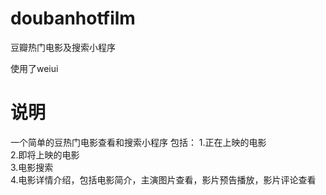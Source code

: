 # doubanhotfilm
豆瓣热门电影及搜索小程序

使用了weiui


# 说明
一个简单的豆热门电影查看和搜索小程序
包括：
1.正在上映的电影<br/>
2.即将上映的电影<br/>
3.电影搜索<br/>
4.电影详情介绍，包括电影简介，主演图片查看，影片预告播放，影片评论查看<br/>
